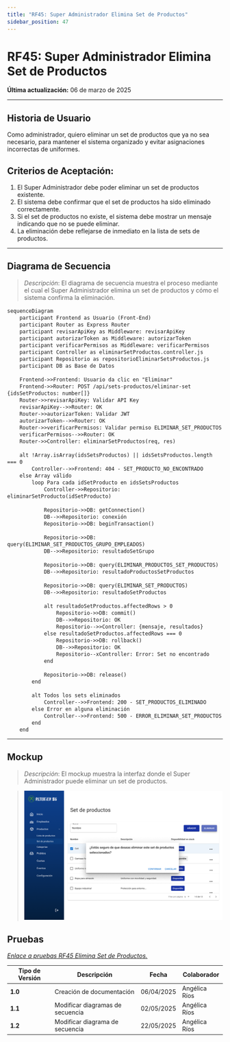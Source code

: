 ```yaml
---
title: "RF45: Super Administrador Elimina Set de Productos"
sidebar_position: 47
---
```


# RF45: Super Administrador Elimina Set de Productos

**Última actualización:** 06 de marzo de 2025

---

## Historia de Usuario

Como administrador, quiero eliminar un set de productos que ya no sea necesario, para mantener el sistema organizado y evitar asignaciones incorrectas de uniformes.

## **Criterios de Aceptación:**

1. El Super Administrador debe poder eliminar un set de productos existente.
2. El sistema debe confirmar que el set de productos ha sido eliminado correctamente.
3. Si el set de productos no existe, el sistema debe mostrar un mensaje indicando que no se puede eliminar.
4. La eliminación debe reflejarse de inmediato en la lista de sets de productos.

---

## **Diagrama de Secuencia**

> _Descripción_: El diagrama de secuencia muestra el proceso mediante el cual el Super Administrador elimina un set de productos y cómo el sistema confirma la eliminación.

```mermaid
sequenceDiagram
    participant Frontend as Usuario (Front-End)
    participant Router as Express Router
    participant revisarApiKey as Middleware: revisarApiKey
    participant autorizarToken as Middleware: autorizarToken
    participant verificarPermisos as Middleware: verificarPermisos
    participant Controller as eliminarSetProductos.controller.js
    participant Repositorio as repositorioEliminarSetsProductos.js
    participant DB as Base de Datos

    Frontend->>Frontend: Usuario da clic en "Eliminar"
    Frontend->>Router: POST /api/sets-productos/eliminar-set {idsSetProductos: number[]}
    Router->>revisarApiKey: Validar API Key
    revisarApiKey-->>Router: OK
    Router->>autorizarToken: Validar JWT
    autorizarToken-->>Router: OK
    Router->>verificarPermisos: Validar permiso ELIMINAR_SET_PRODUCTOS
    verificarPermisos-->>Router: OK
    Router->>Controller: eliminarSetProductos(req, res)

    alt !Array.isArray(idsSetsProductos) || idsSetsProductos.length === 0
        Controller-->>Frontend: 404 - SET_PRODUCTO_NO_ENCONTRADO
    else Array válido
        loop Para cada idSetProducto en idsSetsProductos
            Controller->>Repositorio: eliminarSetProducto(idSetProducto)

            Repositorio->>DB: getConnection()
            DB-->>Repositorio: conexión
            Repositorio->>DB: beginTransaction()

            Repositorio->>DB: query(ELIMINAR_SET_PRODUCTOS_GRUPO_EMPLEADOS)
            DB-->>Repositorio: resultadoSetGrupo

            Repositorio->>DB: query(ELIMINAR_PRODUCTOS_SET_PRODUCTOS)
            DB-->>Repositorio: resultadoProductosSetProductos

            Repositorio->>DB: query(ELIMINAR_SET_PRODUCTOS)
            DB-->>Repositorio: resultadoSetProductos

            alt resultadoSetProductos.affectedRows > 0
                Repositorio->>DB: commit()
                DB-->>Repositorio: OK
                Repositorio-->>Controller: {mensaje, resultados}
            else resultadoSetProductos.affectedRows === 0
                Repositorio->>DB: rollback()
                DB-->>Repositorio: OK
                Repositorio--xController: Error: Set no encontrado
            end

            Repositorio->>DB: release()
        end

        alt Todos los sets eliminados
            Controller-->>Frontend: 200 - SET_PRODUCTOS_ELIMINADO
        else Error en alguna eliminación
            Controller-->>Frontend: 500 - ERROR_ELIMINAR_SET_PRODUCTOS
        end
    end
```

---

## **Mockup**

> _Descripción_: El mockup muestra la interfaz donde el Super Administrador puede eliminar un set de productos.

> ![Interfaz de Eliminar Categoria de Productos](imagenes/mockup_Eliminar_set_productos.png)

## **Pruebas**

_<u>[Enlace a pruebas RF45 Elimina Set de Productos.](https://docs.google.com/spreadsheets/d/1NLGwGrGA5PVOEzLaqxa8Ts1D_Ng3QzzqNKWJYUzxD-M/edit?gid=1328710722#gid=1328710722)</u>_

| **Tipo de Versión** | **Descripción**                  | **Fecha**  | **Colaborador** |
| ------------------- | -------------------------------- | ---------- | --------------- |
| **1.0**             | Creación de documentación        | 06/04/2025 | Angélica Ríos   |
| **1.1**             | Modificar diagramas de secuencia | 02/05/2025 | Angélica Ríos   |
| **1.2**             | Modificar diagrama de secuencia  | 22/05/2025 | Angélica Ríos   |
